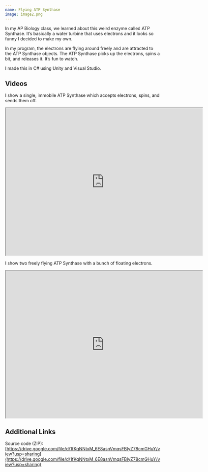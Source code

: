 ```yaml
---
name: Flying ATP Synthase
image: image2.png
---
```

In my AP Biology class, we learned about this weird enzyme called ATP Synthase. It’s basically a water turbine that uses electrons and it looks so funny I decided to make my own.

In my program, the electrons are flying around freely and are attracted to the ATP Synthase objects. The ATP Synthase picks up the electrons, spins a bit, and releases it. It’s fun to watch.

I made this in C# using Unity and Visual Studio.

## Videos

I show a single, immobile ATP Synthase which accepts electrons, spins, and sends them off.

<iframe src="https://drive.google.com/file/d/1r9WkPDaF-lnwSEAfEO9rlomAQuKGNdHj/preview" width="640" height="480"></iframe>

I show two freely flying ATP Synthase with a bunch of floating electrons.

<iframe src="https://drive.google.com/file/d/1QZivhEZtLXikhO2gOChl7l7Bm-AI623J/preview" width="640" height="480"></iframe>

## Additional Links

Source code (ZIP): [https://drive.google.com/file/d/1fKqNNtxM_6E8asnVmqsFBIyZ78cmGHuY/view?usp=sharing](https://drive.google.com/file/d/1fKqNNtxM_6E8asnVmqsFBIyZ78cmGHuY/view?usp=sharing)
